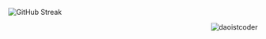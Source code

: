 ![GitHub Streak](https://streak-stats.demolab.com?user=daoistcoder&theme=yellowdark&border_radius=8&card_width=888)
  
<p align="right"><img src="https://komarev.com/ghpvc/?username=daoistcoder&label=Profile%20Views&color=0e75b6&style=flat" alt="daoistcoder" /></p>






